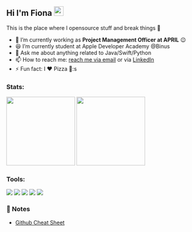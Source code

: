 ## Hi I'm Fiona <a href="https://fiona-web-resume.web.app"><img src="https://media.giphy.com/media/hvRJCLFzcasrR4ia7z/giphy.gif" width="25px"></a>
This is the place where I opensource stuff and break things :rofl:

- 🔭 I’m currently working as **Project Management Officer at APRIL** :wink:
- 😆 I’m currently student at Apple Developer Academy @Binus
- 💬 Ask me about anything related to Java/Swift/Python 
- 📫 How to reach me: [reach me via email](mailto:fiona16ti@gmail.com) or via [LinkedIn](https://www.linkedin.com/in/fiona-stefani-limin/) 
- ⚡ Fun fact: I :heart: Pizza 🍕:s

### Stats:
<p>
    <img src="https://github-readme-stats.vercel.app/api?username=youthweh&show_icons=true&include_all_commits=true&count_private=true" height=180 />
    <img src="https://github-readme-stats.vercel.app/api/top-langs/?username=youthweh&layout=compact" height=180 />
</p>



### Tools:
<p>
    <img src="https://img.shields.io/badge/OS-MacOS-blue?&logo=apple" />
    <img src="https://img.shields.io/badge/Code-Swift-blue?&logo=swift" />
    <img src="https://img.shields.io/badge/IDE-Xcode-blue?&logo=xcode" />
    <img src="https://img.shields.io/badge/IDE-AndroidStudio-blue?&logo=android" />
    <img src="https://img.shields.io/badge/Text%20Editor-Visual%20Studio%20Code-blue?&logo=visual%20studio%20code&logoColor=blue" />
</p>

### 📕 Notes
<!-- BLOG-POST-LIST:START -->
- [Github Cheat Sheet](https://education.github.com/git-cheat-sheet-education.pdf)

<!-- BLOG-POST-LIST:END -->
